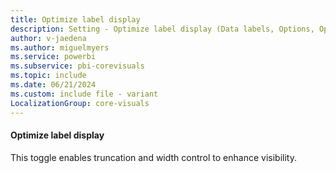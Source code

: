 ```yaml
---
title: Optimize label display
description: Setting - Optimize label display (Data labels, Options, Optimize label display)
author: v-jaedena
ms.author: miguelmyers
ms.service: powerbi
ms.subservice: pbi-corevisuals
ms.topic: include
ms.date: 06/21/2024
ms.custom: include file - variant
LocalizationGroup: core-visuals
---
```

#### Optimize label display

This toggle enables truncation and width control to enhance visibility.
